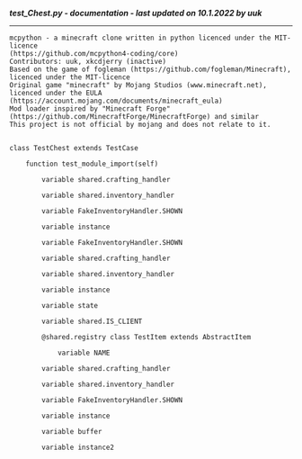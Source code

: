 ***test_Chest.py - documentation - last updated on 10.1.2022 by uuk***
___

    mcpython - a minecraft clone written in python licenced under the MIT-licence 
    (https://github.com/mcpython4-coding/core)
    Contributors: uuk, xkcdjerry (inactive)
    Based on the game of fogleman (https://github.com/fogleman/Minecraft), licenced under the MIT-licence
    Original game "minecraft" by Mojang Studios (www.minecraft.net), licenced under the EULA
    (https://account.mojang.com/documents/minecraft_eula)
    Mod loader inspired by "Minecraft Forge" (https://github.com/MinecraftForge/MinecraftForge) and similar
    This project is not official by mojang and does not relate to it.


    class TestChest extends TestCase

        function test_module_import(self)

            variable shared.crafting_handler

            variable shared.inventory_handler

            variable FakeInventoryHandler.SHOWN

            variable instance

            variable FakeInventoryHandler.SHOWN

            variable shared.crafting_handler

            variable shared.inventory_handler

            variable instance

            variable state

            variable shared.IS_CLIENT

            @shared.registry class TestItem extends AbstractItem

                variable NAME

            variable shared.crafting_handler

            variable shared.inventory_handler

            variable FakeInventoryHandler.SHOWN

            variable instance

            variable buffer

            variable instance2